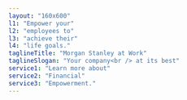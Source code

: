 ```yaml
---
layout: "160x600"
l1: "Empower your"
l2: "employees to"
l3: "achieve their"
l4: "life goals."
taglineTitle: "Morgan Stanley at Work"
taglineSlogan: "Your company<br /> at its best"
service1: "Learn more about"
service2: "Financial"
service3: "Empowerment."
---
```

